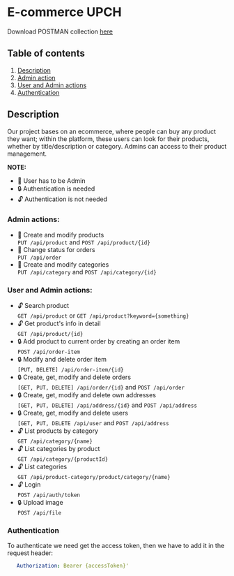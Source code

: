 # E-commerce UPCH
Download POSTMAN collection [here](https://www.google.com)

## Table of contents
1. [Description](#description)
2. [Admin action](#admin-actions)
3. [User and Admin actions](#user-and-admin-actions)
4. [Authentication](#authentication)

## Description
Our project bases on an ecommerce, where people can buy any product they want; within the platform, these users can look for their products, whether by title/description or category.
Admins can access to their product management.

**NOTE:**
- 🔐 User has to be Admin
- 🔒 Authentication is needed
- 🔓 Authentication is not needed

### Admin actions:
- 🔐 Create and modify products  
   `PUT /api/product` and `POST /api/product/{id}`
- 🔐 Change status for orders  
   `PUT /api/order`
- 🔐 Create and modify categories  
   `PUT /api/category` and `POST /api/category/{id}`

### User and Admin actions:

- 🔓 Search product  
   `GET /api/product` or `GET /api/product?keyword={something}`
- 🔓 Get product's info in detail  
   `GET /api/product/{id}`
- 🔒 Add product to current order by creating an order item  
   `POST /api/order-item`
- 🔒 Modify and delete order item  
   `[PUT, DELETE] /api/order-item/{id}`
- 🔒 Create, get, modify and delete orders  
   `[GET, PUT, DELETE] /api/order/{id}` and `POST /api/order`
- 🔒 Create, get, modify and delete own addresses  
   `[GET, PUT, DELETE] /api/address/{id}` and `POST /api/address`
- 🔒 Create, get, modify and delete users  
   `[GET, PUT, DELETE /api/user` and `POST /api/address`
- 🔓 List products by category  
   `GET /api/category/{name}`
- 🔓 List categories by product  
   `GET /api/category/{productId}`
- 🔓 List categories  
   `GET /api/product-category/product/category/{name}`
- 🔓 Login  
   `POST /api/auth/token`
- 🔒 Upload image  
   `POST /api/file`

### Authentication
To authenticate we need get the access token, then we have to add it in the request header:
```yaml
   Authorization: Bearer {accessToken}'
```